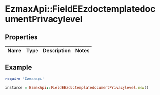# EzmaxApi::FieldEEzdoctemplatedocumentPrivacylevel

## Properties

| Name | Type | Description | Notes |
| ---- | ---- | ----------- | ----- |

## Example

```ruby
require 'Ezmaxapi'

instance = EzmaxApi::FieldEEzdoctemplatedocumentPrivacylevel.new()
```

